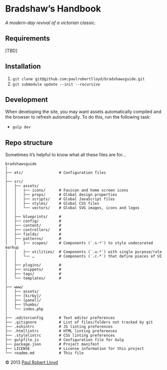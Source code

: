 # Bradshaw’s Handbook

*A modern-day revival of a victorian classic.*

## Requirements
[TBD]

## Installation
1. `git clone git@github.com:paulrobertlloyd/bradshawsguide.git`
2. `git submodule update --init --recursive`

## Development
When developing the site, you may want assets automatically compiled and the browser to refresh automatically. To do this, run the following task:

* `gulp dev`

## Repo structure
Sometimes it’s helpful to know what all these files are for…

```
bradshawsguide
│
├── etc/                # Configuration files
│
├── src/
│   ├── assets/
│   │   ├── icons/      # Favicon and home screen icons
│   │   ├── props/      # Global design properties
│   │   ├── scripts/    # Global JavaScript files
│   │   ├── styles/     # Global CSS files
│   │   └── vectors/    # Global SVG images, icons and logos
│   │
│   ├── blueprints/     #
│   ├── config/         #
│   ├── content/        #
│   ├── controllers/    #
│   ├── fields/         #
│   ├── patterns/       #
│   │   ├── scopes/     # Components (`.s-*`) to style undecorated markup
│   │   ├── utilities/  # Components (`.u-*`) with single purpose/role
│   │   └── …           # Components (`.c-*`) that define pieces of UI
│   │
│   ├── plugins/        #
│   ├── snippets/       #
│   ├── tags/           #
│   └── templates/      #
│
├── www/
│   ├── assets/
│   ├── [kirby]/
│   ├── [panel]/
│   ├── thumbs/
│   └── index.php
│
├── .editorconfig       # Text editor preferences
├── .gitignore          # List of files/folders not tracked by git
├── .eshintrc           # JS linting preferences
├── .htmllintrc         # HTML linting preferences
├── .stylelintrc        # CSS linting preferences
├── gulpfile.js         # Configuration file for Gulp
├── package.json        # Project manifest
├── LICENSE             # License information for this project
└── readme.md           # This file
```

© 2013 [Paul Robert Lloyd](https://paulrobertlloyd.com)
